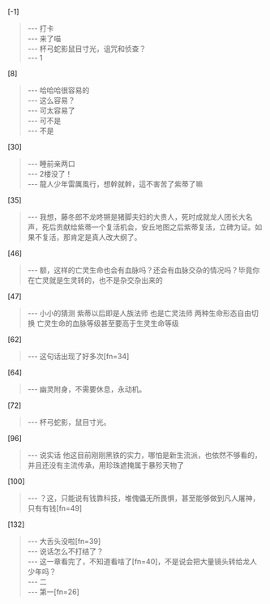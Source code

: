 
[-1] 
>--- 打卡<br>
>--- 来了喵<br>
>--- 杯弓蛇影鼠目寸光，诅咒和侦查？<br>
>--- 1<br>

[8] 
>--- 哈哈哈很容易的<br>
>--- 这么容易？<br>
>--- 可太容易了<br>
>--- 可不是<br>
>--- 不是<br>

[30] 
>--- 睡前亲两口<br>
>--- 2楼没了！<br>
>--- 龍人少年雷厲風行，想幹就幹，這不害苦了紫蒂了嘛<br>

[35] 
>--- 我想，藤冬郎不龙咚锵是猪脚夫妇的大贵人，死时成就龙人团长大名声，死后贡献给紫蒂一个复活机会，安丘地图之后紫蒂复活，立碑为证。如果不复活，那肯定是真人改大纲了。<br>

[46] 
>--- 额，这样的亡灵生命也会有血脉吗？还会有血脉交杂的情况吗？毕竟你在亡灵就是生灵转的，也不是杂交杂出来的<br>

[47] 
>--- 小小的猜测 紫蒂以后即是人族法师 也是亡灵法师 两种生命形态自由切换 亡灵生命的血脉等级甚至要高于生灵生命等级<br>

[62] 
>--- 这句话出现了好多次[fn=34]<br>

[64] 
>--- 幽灵附身，不需要休息，永动机。<br>

[72] 
>--- 杯弓蛇影，鼠目寸光。<br>

[96] 
>--- 说实话 他这目前刚刚黑铁的实力，哪怕是新生流派，也依然不够看的，并且还没有主流传承，用珍珠遮掩属于暴殄天物了<br>

[100] 
>--- ？这，只能说有钱靠科技，堆傀儡无所畏惧，甚至能够做到凡人屠神，只有有钱[fn=49]<br>

[132] 
>--- 大舌头没啦[fn=39]<br>
>--- 说话怎么不打结了？<br>
>--- 这一章看完了，不知道看啥了[fn=40]，不是说会把大量镜头转给龙人少年吗？<br>
>--- 二<br>
>--- 第一[fn=26]<br>
